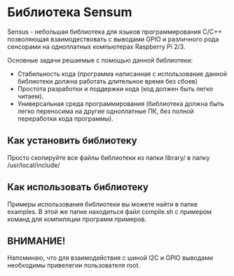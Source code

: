 # Библиотека Sensum

Sensus - небольшая библиотека для языков программирования С/C++ позволяющая взаимодествовать с выводами GPIO и различного рода сенсорами на одноплатных компьютерах Raspberry Pi 2/3.

Основные задачи решаемые с помощью данной библиотеки:
- Стабильность кода (программа написанная с использование данной библиотеки должна работать длительное время без сбоев)
- Простота разработки и поддержки кода (код должен быть легко читаем).
- Универсальная среда программирования (библиотека должна быть легко переносима на другие одноплатные ПК, без полной переработки кода программы).

## Как установить библиотеку
Просто скопируйте все файлы библиотеки из папки library/ в папку /usr/local/include/

## Как использовать библиотеку
Примеры использования библиотеки вы можете найти в папке examples. В этой же папке находиться файл compile.sh c примером команд для компиляции программ примеров.

## ВНИМАНИЕ!
Напоминаю, что для взаимодействия с шиной I2C и GPIO выводами необходимы привелегии пользователя root.